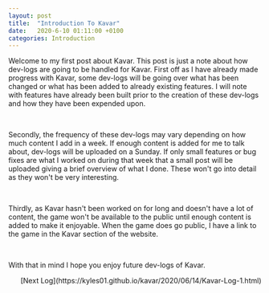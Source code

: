 ```yaml
---
layout: post
title:  "Introduction To Kavar"
date:   2020-6-10 01:11:00 +0100
categories: Introduction
---
```


Welcome to my first post about Kavar. This post is just a note about how dev-logs are going to be handled for Kavar. First off as I have already made progress with Kavar, some dev-logs will be going over what has been changed or what has been added to already existing features. I will note with features have already been built prior to the creation of these dev-logs and how they have been expended upon. 

&nbsp;

Secondly, the frequency of these dev-logs may vary depending on how much content I add in a week. If enough content is added for me to talk about, dev-logs will be uploaded on a Sunday. If only small features or bug fixes are what I worked on during that week that a small post will be uploaded giving a brief overview of what I done. These won't go into detail as they won't be very interesting.

&nbsp;

Thirdly, as Kavar hasn't been worked on for long and doesn't have a lot of content, the game won't be available to the public until enough content is added to make it enjoyable. When the game does go public, I have a link to the game in the Kavar section of the website.

&nbsp;

With that in mind I hope you enjoy future dev-logs of Kavar.

<div style="text-align:right">
  [Next Log](https://kyles01.github.io/kavar/2020/06/14/Kavar-Log-1.html)  
</div>




